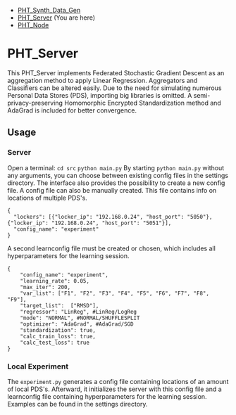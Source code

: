 * [PHT_Synth_Data_Gen](https://github.com/CaspervanAarle/PHT_Synth_Data_Gen)
* [PHT_Server](https://github.com/CaspervanAarle/PHT_Server) (You are here)
* [PHT_Node](https://github.com/CaspervanAarle/PHT_Node)

# PHT_Server
This PHT_Server implements Federated Stochastic Gradient Descent as an aggregation method to apply Linear Regression. Aggregators and Classifiers can be altered easily. Due to the need for simulating numerous Personal Data Stores (PDS), importing big libraries is omitted. A semi-privacy-preserving Homomorphic Encrypted Standardization method and AdaGrad is included for better convergence.



## Usage
### Server
Open a terminal: ```cd src``` ```python main.py```
By starting ```python main.py``` without any arguments, you can choose between existing config files in the settings directory. The interface also provides the possibility to create a new config file. A config file can also be manually created. This file contains info on locations of multiple PDS's. 
```
{
  "lockers": [{"locker_ip": "192.168.0.24", "host_port": "5050"}, {"locker_ip": "192.168.0.24", "host_port": "5051"}], 
  "config_name": "experiment"
}
```
A second learnconfig file must be created or chosen, which includes all hyperparameters for the learning session.
```
{
	"config_name": "experiment",
	"learning_rate": 0.05,
	"max_iter": 200,
	"var_list": ["F1", "F2", "F3", "F4", "F5", "F6", "F7", "F8", "F9"],
	"target_list":	["RMSD"],
	"regressor": "LinReg", #LinReg/LogReg
	"mode": "NORMAL", #NORMAL/SHUFFLESPLIT
	"optimizer": "AdaGrad", #AdaGrad/SGD
	"standardization": true,
	"calc_train_loss": true,
	"calc_test_loss": true
}
```

### Local Experiment 
The  ```experiment.py``` generates a config file containing locations of an amount of local PDS's. Afterward, it initializes the server with this config file and a learnconfig file containing hyperparameters for the learning session. Examples can be found in the settings directory.
